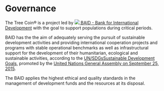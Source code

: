 # Governance

The Tree Coin® is a project led by [![](<../.gitbook/assets/logo Banca Internazionale per lo Sviluppo\_35.jpg>) BAID - Bank for International Development](https://baid.international) with the goal to support populations during critical periods.

BAID has the the aim of adequately serving the pursuit of sustainable development activities and providing international cooperation projects and programs with stable operational benchmarks as well as infrastructural support for the development of their humanitarian, ecological and sustainable activities, according to the [UN/SDGsSustainable Development Goals](https://sdgs.un.org/goals), promoted by the [United Nations General Assembly on September 25, 2015](https://sustainabledevelopment.un.org/sdinaction/newsletter/september2015).

The BAID applies the highest ethical and quality standards in the management of development funds and the resources at its disposal.
